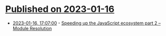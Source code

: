 # [Published on 2023-01-16](index.md)

* [2023-01-16, 17:07:00](https://news.ycombinator.com/item?id=34402752) - [Speeding up the JavaScript ecosystem part 2 – Module Resolution](https://marvinh.dev/blog/speeding-up-javascript-ecosystem-part-2/)
